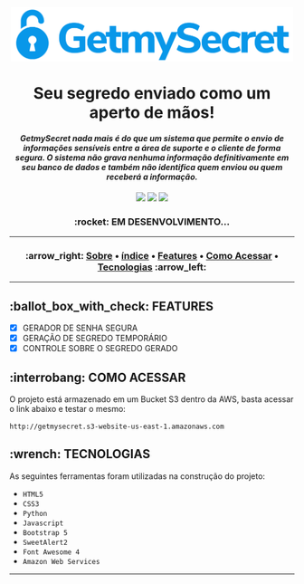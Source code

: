 <p align="center">
  <a href="http://getmysecret.s3-website-us-east-1.amazonaws.com/"><img src="front-end/img/secret_logo_body.png" width="500" align="center" alt="GetmySecret"></a>
</p>
<h1 align="center">Seu segredo enviado como um aperto de mãos!</h1>
<h4 align="center" id="sobre"><i>GetmySecret nada mais é do que um sistema que permite o envio de informações sensíveis entre a área de suporte e o cliente de forma segura. O sistema não grava nenhuma informação definitivamente em seu banco de dados e também não identifica quem enviou ou quem receberá a informação.</i></h4>
<p align="center">
  <img src="https://img.shields.io/github/forks/eduardoxns/GetmySecret">
  <img src="https://img.shields.io/github/issues/eduardoxns/GetmySecret">
  <img src="https://img.shields.io/github/stars/eduardoxns/GetmySecret">
</p>
<h3 align="center">:rocket: EM DESENVOLVIMENTO...</h3>

---

<h3>
  <p align="center" id="indice">
    :arrow_right:
    <a href="#sobre">Sobre</a> •
    <a href="#indice">índice</a> • 
    <a href="#features">Features</a> • 
    <a href="#uso">Como Acessar</a> • 
    <a href="#tecnologias">Tecnologias</a>
    :arrow_left:
  </p>
</h3>

---

<h2 id="features">:ballot_box_with_check: FEATURES</h2>

- [x] GERADOR DE SENHA SEGURA
- [x] GERAÇÃO DE SEGREDO TEMPORÁRIO
- [x] CONTROLE SOBRE O SEGREDO GERADO

<h2 id="uso">:interrobang: COMO ACESSAR</h2>

O projeto está armazenado em um Bucket S3 dentro da AWS, basta acessar o link abaixo e testar o mesmo:
```
http://getmysecret.s3-website-us-east-1.amazonaws.com
```

<h2 id="tecnologias">:wrench: TECNOLOGIAS</h2>

As seguintes ferramentas foram utilizadas na construção do projeto:

- ``HTML5``
- ``CSS3``
- ``Python``
- ``Javascript``
- ``Bootstrap 5``
- ``SweetAlert2``
- ``Font Awesome 4``
- ``Amazon Web Services``

---
